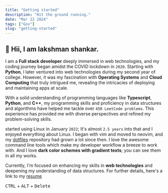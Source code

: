 ```yaml
---
title: "Getting started"
description: "Hit the ground running."
date: "Mar 22 2024"
tags: ["Gov"]
slug: "getting-started"
---
```


## 👋 Hii, I am lakshman shankar.

I am a **Full stack developer** deeply immersed in web technologies, and my coding journey began amidst the COVID lockdown in `2020`. Starting with **Python**, I later ventured into web technologies during my second year of college. However, it was my fascination with **Operating Systems** and **Cloud Computing** that truly intrigued me, revealing the intricacies of deploying and maintaining apps at scale.


With a solid understanding of programming languages like **Typescript**, **Python**, and **C++**, my programming skills and proficiency in data structures and algorithms have helped me tackle over `450 LeetCode problems`. This experience has provided me with diverse perspectives and refined my problem-solving skills.


 started using Linux in January `2022`; It's almost `2.5 years` into that and I enjoyed everything about Linux. I began with vim and moved to neovim, and my [dotfiles](https://github.com/Lakshmanshankar/dotfiles) repository had grown a lot since then. I love the awesome command line tools which make my developer workflow a breeze to work with. And I love **dark color schemes with gradient texts**; you can see them in all my works.


Currently, I'm focused on enhancing my skills in **web technologies** and deepening my understanding of data structures. For further details, here's a link to my [resume](https://lakshmanshankar.vercel.app/resume.pdf)

<kbd>CTRL</kbd> + <kbd>ALT</kbd> + <kbd>Delete</kbd>